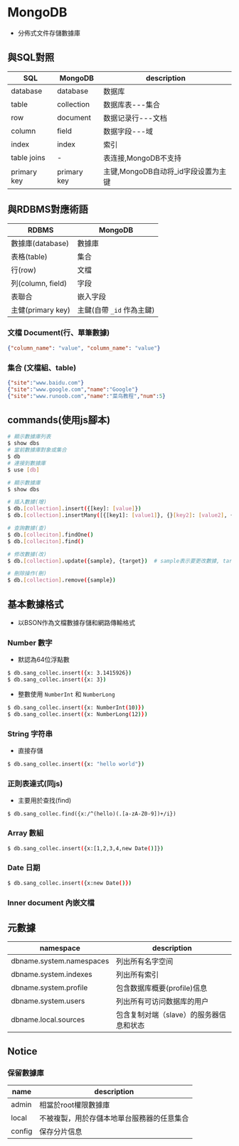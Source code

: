 # MongoDB
- 分佈式文件存儲數據庫

## 與SQL對照
SQL | MongoDB | description
---|----|---
database | database | 数据库
table | collection | 数据库表---集合
row | document | 数据记录行---文档
column | field | 数据字段---域
index | index | 索引
table joins | - | 表连接,MongoDB不支持
primary key | primary key | 主键,MongoDB自动将_id字段设置为主键

## 與RDBMS對應術語
RDBMS | MongoDB
-|-
數據庫(database) | 數據庫
表格(table) | 集合
行(row) | 文檔
列(column, field) | 字段
表聯合 | 嵌入字段
主健(primary key) | 主鍵(自帶 `_id` 作為主鍵)

### 文檔 Document(行、單筆數據)
```json
{"column_name": "value", "column_name": "value"}
```

### 集合 (文檔組、table)
```json
{"site":"www.baidu.com"}
{"site":"www.google.com","name":"Google"}
{"site":"www.runoob.com","name":"菜鸟教程","num":5}
```

## commands(使用js腳本)
```sh
# 顯示數據庫列表
$ show dbs
# 當前數據庫對象或集合
$ db
# 連接到數據庫
$ use [db]

# 顯示數據庫
$ show dbs

# 插入數據(增)
$ db.[collection].insert({[key]: [value]})
$ db.[collection].insertMany([{[key1]: [value1]}, {}[key2]: [value2], {[key3]: [value3]}])

# 查詢數據(查)
$ db.[colleciton].findOne()
$ db.[colleciton].find()

# 修改數據(改)
$ db.[collection].update({sample}, {target})  # sample表示要更改數據, target表示更新後數據

# 刪除操作(刪)
$ db.[collection].remove({sample})
```

## 基本數據格式
- 以BSON作為文檔數據存儲和網路傳輸格式

### Number 數字
- 默認為64位浮點數
```sh
$ db.sang_collec.insert({x: 3.1415926})
$ db.sang_collec.insert({x: 3})
```
- 整數使用 `NumberInt` 和 `NumberLong`
```sh
$ db.sang_collec.insert({x: NumberInt(10)})
$ db.sang_collec.insert({x: NumberLong(12)})
```

### String 字符串
- 直接存儲
```sh
$ db.sang_collec.insert({x: "hello world"})
```

### 正則表達式(同js)
- 主要用於查找(find)
```
$ db.sang_collec.find({x:/^(hello)(.[a-zA-Z0-9])+/i})
```

### Array 數組
```sh
$ db.sang_collec.insert({x:[1,2,3,4,new Date()]})
```

### Date 日期
```sh
$ db.sang_collec.insert({x:new Date()})
```

### Inner document 內嵌文檔

## 元數據
namespace | description
-|-
dbname.system.namespaces | 列出所有名字空间
dbname.system.indexes | 列出所有索引
dbname.system.profile | 包含数据库概要(profile)信息
dbname.system.users | 列出所有可访问数据库的用户
dbname.local.sources | 包含复制对端（slave）的服务器信息和状态

## Notice

### 保留數據庫
name | description
-|-
admin | 相當於root權限數據庫
local | 不被複製，用於存儲本地單台服務器的任意集合
config | 保存分片信息